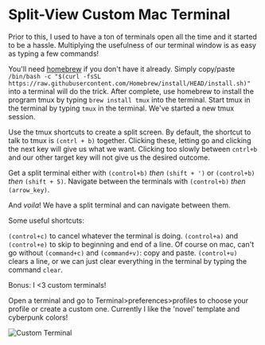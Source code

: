 # Split-View Custom Mac Terminal

Prior to this, I used to have a ton of terminals open all the time and it started to be a hassle. Multiplying the usefulness of our terminal window is as easy as typing a few commands!

You'll need [homebrew](https://brew.sh) if you don't have it already. Simply copy/paste `/bin/bash -c "$(curl -fsSL https://raw.githubusercontent.com/Homebrew/install/HEAD/install.sh)"` into a terminal will do the trick. After complete, use homebrew to install the program tmux by typing `brew install tmux` into the terminal. Start tmux in the terminal by typing `tmux` in the terminal. We've started a new tmux session.

Use the tmux shortcuts to create a split screen. By default, the shortcut to talk to tmux is `(cntrl + b)` together. Clicking these, letting go and clicking the next key will give us what we want. Clicking too slowly between `cntrl+b` and our other target key will not give us the desired outcome.

Get a split terminal either with `(control+b)` *then* `(shift + ')` or `(control+b)` *then* `(shift + 5)`. Navigate between the terminals with `(control+b)` *then* `(arrow_key)`.

And *voila*! We have a split terminal and can navigate between them.

Some useful shortcuts:

`(control+c)` to cancel whatever the terminal is doing. `(control+a)` and `(control+e)` to skip to beginning and end of a line. Of course on mac, can't go without `(command+c)` and `(command+v)`: copy and paste. `(control+u)` clears a line, or we can just clear everything in the terminal by typing the command `clear`.


Bonus: I <3 custom terminals!

Open a terminal and go to Terminal>preferences>profiles to choose your profile or create a custom one. Currently I like the 'novel' template and cyberpunk colors!

![Custom Terminal]()